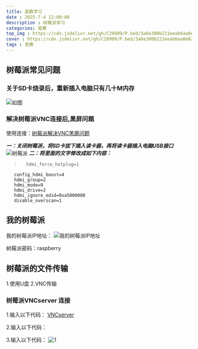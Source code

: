 ```yaml
---
title: 高数学习
date : 2025-7-4 12:00:00
description : 树莓派学习
categories: 竞赛
top_img : https://cdn.jsdelivr.net/gh/C29999/P.bed/3a6e300b221eeab6aa0e6214d86dfa6d.png
cover : https://cdn.jsdelivr.net/gh/C29999/P.bed/3a6e300b221eeab6aa0e6214d86dfa6d.png
tags : 竞赛
---
```


## 树莓派常见问题

### 关于SD卡烧录后，重新插入电脑只有几十M内存

  ![如图](https://cdn.jsdelivr.net/gh/C29999/P.bed/db5dfeba15760940edba2eb5b6d6ec67.png)

### 解决树莓派VNC连接后,黑屏问题

使用连接：[树莓派解决VNC黑屏问题](https://blog.csdn.net/2301_80306218/article/details/144012579)

***一：关闭树莓派，将SD卡拔下插入读卡器，再将读卡器插入电脑USB接口***
 ![树莓派](https://cdn.jsdelivr.net/gh/C29999/P.bed/437ff7705ddc7585318e7b49c45de3bb.png)
***二：将里面的文字修改成如下内容：***
>       hdmi_force_hotplug=1
       config_hdmi_boost=4
       hdmi_group=2
       hdmi_mode=9
       hdmi_drive=2
       hdmi_ignore_edid=0xa5000080
       disable_overscan=1

## 我的树莓派

 我的树莓派IP地址：  ![我的树莓派IP地址](https://cdn.jsdelivr.net/gh/C29999/P.bed/92aaf9dcf590a211f2d5f5d9b70c1370.png)

树莓派密码：raspberry

## 树莓派的文件传输

1.使用U盘
2.VNC传输

### 树莓派VNCserver 连接

1.输入以下代码：
 [VNCserver](https://cdn.jsdelivr.net/gh/C29999/P.bed/5e208df69d3ba1f75ef35fcb3970c0ba.png)

 2.输入以下代码：
 >
 3.输入以下代码：
 ![1](https://cdn.jsdelivr.net/gh/C29999/P.bed/3c8d0603b9fdbc8c0aa42016acf78cc1.png)

